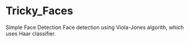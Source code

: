 # Tricky_Faces
Simple Face Detection
Face detection using Viola-Jones algorith, which uses Haar classifier. 
